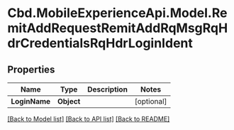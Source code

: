 # Cbd.MobileExperienceApi.Model.RemitAddRequestRemitAddRqMsgRqHdrCredentialsRqHdrLoginIdent

## Properties

Name | Type | Description | Notes
------------ | ------------- | ------------- | -------------
**LoginName** | **Object** |  | [optional] 

[[Back to Model list]](../README.md#documentation-for-models) [[Back to API list]](../README.md#documentation-for-api-endpoints) [[Back to README]](../README.md)

